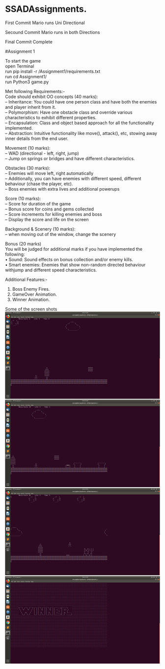 # SSADAssignments.

First Commit Mario runs Uni Directional

Secound Commit Mario runs in both Directions

Final Commit Complete

#Assignment 1

To start the game <br>
open Terminal <br>
run pip install -r /Assignment1/requirements.txt <br>
run cd Assignment1/ <br>
run Python3 game.py <br>

Met following Requirements:- <br>
Code should exhibit OO concepts (40 marks): <br>
– Inheritance: You could have one person class and have both the enemies and player inherit from it. <br>
– Polymorphism: Have one obstacle class and override various characteristics to exhibit different properties. <br>
– Encapsulation: Class and object based approach for all the functionality implemented. <br>
– Abstraction: Intuitive functionality like move(), attack(), etc, stowing away inner details from the end user. <br>

Movement (10 marks): <br>
– WAD (directional - left, right, jump) <br>
– Jump on springs or bridges and have different characteristics. <br>

Obstacles (30 marks): <br>
– Enemies will move left, right automatically <br>
– Additionally, you can have enemies with different speed, different behaviour (chase the player, etc). <br>
– Boss enemies with extra lives and additional powerups <br>

Score (10 marks): <br>
– Score for duration of the game <br>
– Bonus score for coins and gems collected <br>
– Score increments for killing enemies and boss <br>
– Display the score and life on the screen <br>

Background & Scenery (10 marks): <br>
– when moving out of the window, change the scenery <br>

Bonus (20 marks) <br> 
You will be judged for additional marks if you have implemented the following: <br>
• Sound: Sound effects on bonus collection and/or enemy kills. <br>
• Smart enemies: Enemies that show non-random directed behaviour withjump and different speed characteristics. <br>

Additional Features:-  <br>
1. Boss Enemy Fires. <br> 
2. GameOver Animation. <br>
3. Winner Animation. <br>


Some of the screen shots
 ![Alt text](/MarioStart.png?raw=true "Starting of Game")
 ![Alt text](/MarioGamePlay.png?raw=true "Progressing in game")
 ![Alt text](/MarioBoss.png?raw=true "The Ultimate Enemy")
 ![Alt text](/MarioWinner.png?raw=true "If you win")
